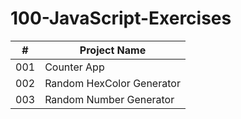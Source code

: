 # 100-JavaScript-Exercises

| #   | Project Name              |
| --- | ------------------------- |
| 001 | Counter App               |
| 002 | Random HexColor Generator |
| 003 | Random Number Generator   |
